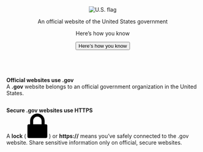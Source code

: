 
<section class="usa-banner" aria-label="Official government website">
  <div class="usa-accordion">
    <header class="usa-banner__header">
      <div class="usa-banner__inner">
        <div class="grid-col-auto">
          <img
            class="usa-banner__header-flag"
            src="/assets/img/us_flag_small.png"
            alt="U.S. flag"
          />
        </div>
        <div class="grid-col-fill tablet:grid-col-auto">
          <p class="usa-banner__header-text">
            An official website of the United States government
          </p>
          <p class="usa-banner__header-action" aria-hidden="true">
            Here’s how you know
          </p>
        </div>
        <button
          class="usa-accordion__button usa-banner__button"
          aria-expanded="false"
          aria-controls="gov-banner-default-default"
        >
          <span class="usa-banner__button-text">Here’s how you know</span>
        </button>
      </div>
    </header>
    <div
      class="usa-banner__content usa-accordion__content"
      id="gov-banner-default-default"
    >
      <div class="grid-row grid-gap-lg">
        <div class="usa-banner__guidance tablet:grid-col-6">
          <img
            class="usa-banner__icon usa-media-block__img"
            src="/assets/img/icon-dot-gov.svg"
            role="img"
            alt=""
            aria-hidden="true"
          />
          <div class="usa-media-block__body">
            <p>
              <strong>Official websites use .gov</strong><br />A
              <strong>.gov</strong> website belongs to an official government
              organization in the United States.
            </p>
          </div>
        </div>
        <div class="usa-banner__guidance tablet:grid-col-6">
          <img
            class="usa-banner__icon usa-media-block__img"
            src="/assets/img/icon-https.svg"
            role="img"
            alt=""
            aria-hidden="true"
          />
          <div class="usa-media-block__body">
            <p>
              <strong>Secure .gov websites use HTTPS</strong><br />A
              <strong>lock</strong> (
              <span class="icon-lock"
                ><svg
                  xmlns="http://www.w3.org/2000/svg"
                  width="52"
                  height="64"
                  viewBox="0 0 52 64"
                  class="usa-banner__lock-image"
                  role="img"
                  aria-labelledby="banner-lock-title-default banner-lock-description-default"
                  focusable="false"
                >
                  <title id="banner-lock-title-default">Lock</title>
                  <desc id="banner-lock-description-default">A locked padlock</desc>
                  <path
                    fill="#000000"
                    fill-rule="evenodd"
                    d="M26 0c10.493 0 19 8.507 19 19v9h3a4 4 0 0 1 4 4v28a4 4 0 0 1-4 4H4a4 4 0 0 1-4-4V32a4 4 0 0 1 4-4h3v-9C7 8.507 15.507 0 26 0zm0 8c-5.979 0-10.843 4.77-10.996 10.712L15 19v9h22v-9c0-6.075-4.925-11-11-11z"
                  />
                </svg> </span
              >) or <strong>https://</strong> means you’ve safely connected to
              the .gov website. Share sensitive information only on official,
              secure websites.
            </p>
          </div>
        </div>
      </div>
    </div>
  </div>
</section>
